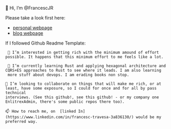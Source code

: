 👋 Hi, I’m @FrancescJR  

Please take a look first here:
- [personal webpage](https://cesc.cool)
- [blog webpage](https://blog.cesc.cool)


If I followed Github Readme Template:

```
 👀 I’m interested in getting rich with the minimum amound of effort possible. It happens that this minimum effort to me feels like a lot.
 
 🌱 I’m currently learning Rust and applying hexagonal architecture and CQRS+ES approaches to Rust to see where it leads. I am also learning
 more stuff about devops. I am erading books non stop.
 
💞️ I’m looking to collaborate on things that will make me rich, or at least, have some exposure, so I could for once and for all by pass technical
interviews. (See this github!, see this github! - or my company one EnlitrexAdmin, there's some public repos there too). 

📫 How to reach me, on  [linked In](https://www.linkedin.com/in/francesc-travesa-3a836130/) would be my preferred way.
```
